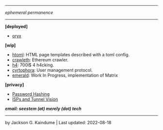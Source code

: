 
---

*ephemeral permanence*

---

__[deployed]__

- [oryx](https://play.google.com/store/apps/details?id=com.kwatafana.org.oryx)

__[wip]__

- [htoml](./projects/htoml.html): HTML page templates described with a toml config.
- [crawleth](./projects/crawleth.html): Ethereum crawler.
- [h4](./projects/h4.html): 700l$ 4 h4cking.
- [cyrtophora](./projects/cyrtophora.html): User management protocol.
- [emerald](./projects/emerald.html): Work In Progress, implementation of Matrix

__[privacy]__

- [Password Hashing](./writings/password-hashing.html)
- [ISPs and Tunnel Vision](./writings/tunnel_vision.html)

*__email:  seestem (at) merely (dot) tech__*

---
by Jackson G. Kaindume | Last updated: 2022-08-18
